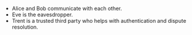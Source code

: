 - Alice and Bob communicate with each other.
- Eve is the eavesdropper.
- Trent is a trusted third party who helps with authentication and dispute resolution.